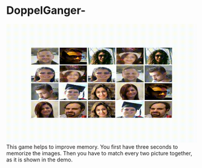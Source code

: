 # DoppelGanger-
![](Images/Doppelganger.gif)  
This game helps to improve memory. You first have three seconds to memorize the images. 
Then you have to match every two picture together, as it is shown in the demo.

